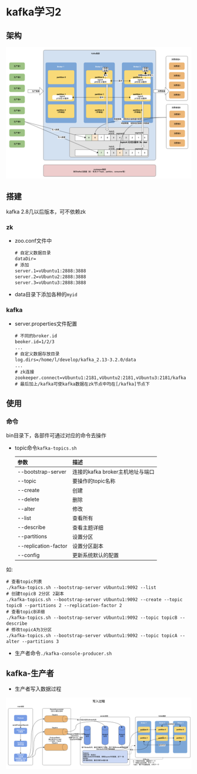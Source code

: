 # kafka学习2
## 架构
<img src='./images/12.png'>

## 搭建
kafka 2.8几以后版本，可不依赖zk
### zk
* zoo.conf文件中
    ```
    # 自定义数据目录
    dataDir=
    # 添加
    server.1=vUbuntu1:2888:3888
    server.2=vUbuntu2:2888:3888
    server.3=vUbuntu3:2888:3888
    ```
* data目录下添加各种的`myid`

### kafka
* server.properties文件配置
    ```
    # 不同的broker.id
    beoker.id=1/2/3
    ...
    # 自定义数据存放目录
    log.dirs=/home/l/develop/kafka_2.13-3.2.0/data
    ...
    # zk连接 
    zookeeper.connect=vUbuntu1:2181,vUbuntu2:2181,vUbuntu3:2181/kafka 
    # 最后加上/kafka可使kafka数据在zk节点中均在[/kafka]节点下
    ```


## 使用
### 命令
bin目录下，各部件可通过对应的命令去操作
* topic命令`kafka-topics.sh`

    <table width="100%" >
    <th>参数</th><th>描述</th>
    <tbody>
    <tr><td>--bootstrap-server</td>
    <td>连接的kafka broker主机地址与端口</td></tr>
    <tr><td>--topic</td><td>要操作的topic名称</td></tr>
    <tr><td>--create</td><td>创建</td></tr>
    <tr><td>--delete</td><td>删除</td></tr>
    <tr><td>--alter</td><td>修改</td></tr>
    <tr><td>--list</td><td>查看所有</td></tr>
    <tr><td>--describe</td><td>查看主题详细</td></tr>
    <tr><td>--partitions</td><td>设置分区</td></tr>
    <tr><td>--replication-factor</td><td>设置分区副本</td></tr>
    <tr><td>--config</td><td>更新系统默认的配置</td></tr>
    </tbody>
    </table>
如:
```
# 查看topic列表
./kafka-topics.sh --bootstrap-server vUbuntu1:9092 --list
# 创建topicB 2分区 2副本
./kafka-topics.sh --bootstrap-server vUbuntu1:9092 --create --topic topicB --partitions 2 --replication-factor 2
# 查看topicB详细
./kafka-topics.sh --bootstrap-server vUbuntu1:9092 --topic topicB --describe
# 修改topicA为3分区
./kafka-topics.sh --bootstrap-server vUbuntu1:9092 --topic topicA --alter --partitions 3
```
* 生产者命令`./kafka-console-producer.sh`

## kafka-生产者
* 生产者写入数据过程
<img src='./images/25.png'>
